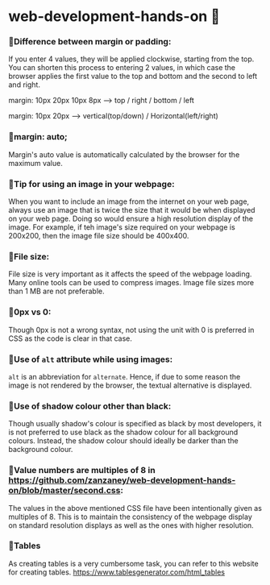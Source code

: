 # web-development-hands-on :beginner:


### :pushpin:Difference between margin or padding:
If you enter 4 values, they will be applied clockwise, starting from the top. You can shorten this process to entering 2 values, in which case the browser applies the first value to the top and bottom and the second to left and right.

margin: 10px 20px 10px 8px --> top / right / bottom / left

margin: 10px 20px --> vertical(top/down) / Horizontal(left/right)


### :pushpin:margin: auto;
Margin's auto value is automatically calculated by the browser for the maximum value.

### :pushpin:Tip for using an image in your webpage:
When you want to include an image from the internet on your web page, always use an image that is twice the size that it would be when displayed on your web page. Doing so would ensure a high resolution display of the image. For example, if teh image's size required on your webpage is 200x200, then the image file size should be 400x400.

### :pushpin:File size:
File size is very important as it affects the speed of the webpage loading. Many online tools can be used to compress images. Image file sizes more than 1 MB are not preferable.

### :pushpin:0px vs 0:
Though 0px is not a wrong syntax, not using the unit with 0 is preferred in CSS as the code is clear in that case.

### :pushpin:Use of ```alt``` attribute while using images:
```alt``` is an abbreviation for ```alternate```. Hence, if due to some reason the image is not rendered by the browser, the textual alternative is displayed.

### :pushpin:Use of shadow colour other than black:
Though usually shadow's colour is specified as black by most developers, it is not preferred to use black as the shadow colour for all background colours. Instead, the shadow colour should ideally be darker than the background colour.

### :pushpin:Value numbers are multiples of 8 in https://github.com/zanzaney/web-development-hands-on/blob/master/second.css:
The values in the above mentioned CSS file have been intentionally given as multiples of 8. This is to maintain the consistency of the webpage display on standard resolution displays as well as the ones with higher resolution.

### :pushpin:Tables
As creating tables is a very cumbersome task, you can refer to this website for creating tables.
https://www.tablesgenerator.com/html_tables





